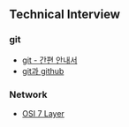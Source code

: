 ## Technical Interview

### git 
- [git - 간편 안내서](https://rogerdudler.github.io/git-guide/index.ko.html)
- [git과 github](https://www.inflearn.com/course/git-and-github)

### Network
- [OSI 7 Layer](https://www.youtube.com/watch?v=1pfTxp25MA8)